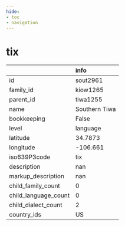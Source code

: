 ```yaml
---
hide:
- toc
- navigation
---
```

# tix
|                      | info          |
|:---------------------|:--------------|
| id                   | sout2961      |
| family_id            | kiow1265      |
| parent_id            | tiwa1255      |
| name                 | Southern Tiwa |
| bookkeeping          | False         |
| level                | language      |
| latitude             | 34.7873       |
| longitude            | -106.661      |
| iso639P3code         | tix           |
| description          | nan           |
| markup_description   | nan           |
| child_family_count   | 0             |
| child_language_count | 0             |
| child_dialect_count  | 2             |
| country_ids          | US            |